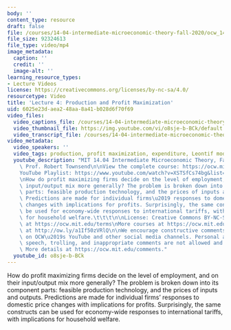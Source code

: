 ```yaml
---
body: ''
content_type: resource
draft: false
file: /courses/14-04-intermediate-microeconomic-theory-fall-2020/ocw_1404_lecture04_2020sep10_360p_16_9.mp4
file_size: 92324613
file_type: video/mp4
image_metadata:
  caption: ''
  credit: ''
  image-alt: ''
learning_resource_types:
- Lecture Videos
license: https://creativecommons.org/licenses/by-nc-sa/4.0/
resourcetype: Video
title: 'Lecture 4: Production and Profit Maximization'
uid: 6025e23d-aea2-48aa-8a41-b028d6f70f69
video_files:
  video_captions_file: /courses/14-04-intermediate-microeconomic-theory-fall-2020/1a9CCuO7YIpBmnuVI08cRGxEAWTlfoZgg_transcript.webvtt
  video_thumbnail_file: https://img.youtube.com/vi/o8sje-b-BCk/default.jpg
  video_transcript_file: /courses/14-04-intermediate-microeconomic-theory-fall-2020/1a9CCuO7YIpBmnuVI08cRGxEAWTlfoZgg_transcript.pdf
video_metadata:
  video_speakers: ''
  video_tags: production, profit maximization, expenditure, Leontif model
  youtube_description: "MIT 14.04 Intermediate Microeconomic Theory, Fall 2020\nInstructor:\
    \ Prof. Robert Townsend\n\nView the complete course: https://ocw.mit.edu/courses/14-04-intermediate-microeconomic-theory-fall-2020/\n\
    YouTube Playlist: https://www.youtube.com/watch?v=XSTSfCs74bg&list=PLUl4u3cNGP63wnrKge9vllow3Y2OOOKqF\n\
    \nHow do profit maximizing firms decide on the level of employment, and on their\
    \ input/output mix more generally? The problem is broken down into its component\
    \ parts: feasible production technology, and the prices of inputs and outputs.\
    \ Predictions are made for individual firms\u2019 responses to domestic price\
    \ changes with implications for profits. Surprisingly, the same constructs can\
    \ be used for economy-wide responses to international tariffs, with implications\
    \ for household welfare.\t\t\t\n\nLicense: Creative Commons BY-NC-SA\nMore information\
    \ at https://ocw.mit.edu/terms\nMore courses at https://ocw.mit.edu\nSupport OCW\
    \ at http://ow.ly/a1If50zVRlQ\n\nWe encourage constructive comments and discussion\
    \ on OCW\u2019s YouTube and other social media channels. Personal attacks, hate\
    \ speech, trolling, and inappropriate comments are not allowed and may be removed.\
    \ More details at https://ocw.mit.edu/comments."
  youtube_id: o8sje-b-BCk
---
```

How do profit maximizing firms decide on the level of employment, and on their input/output mix more generally? The problem is broken down into its component parts: feasible production technology, and the prices of inputs and outputs. Predictions are made for individual firms’ responses to domestic price changes with implications for profits. Surprisingly, the same constructs can be used for economy-wide responses to international tariffs, with implications for household welfare.